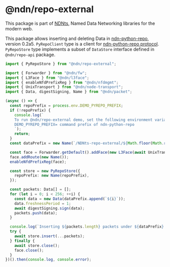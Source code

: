 # @ndn/repo-external

This package is part of [NDNts](https://yoursunny.com/p/NDNts/), Named Data Networking libraries for the modern web.

This package allows inserting and deleting Data in [ndn-python-repo](https://github.com/JonnyKong/ndn-python-repo), version 0.2a5.
`PyRepoClient` type is a client for [ndn-python-repo protocol](https://ndn-python-repo.readthedocs.io/en/latest/src/specification/specification.html).
`PyRepoStore` type implements a subset of `DataStore` interface defined in `@ndn/repo-api` package.

```ts
import { PyRepoStore } from "@ndn/repo-external";

import { Forwarder } from "@ndn/fw";
import { L3Face } from "@ndn/l3face";
import { enableNfdPrefixReg } from "@ndn/nfdmgmt";
import { UnixTransport } from "@ndn/node-transport";
import { Data, digestSigning, Name } from "@ndn/packet";

(async () => {
  const repoPrefix = process.env.DEMO_PYREPO_PREFIX;
  if (!repoPrefix) {
    console.log(`
    To run @ndn/repo-external demo, set the following environment variables:
    DEMO_PYREPO_PREFIX= command prefix of ndn-python-repo
    `);
    return;
  }
  const dataPrefix = new Name(`/NDNts-repo-external/${Math.floor(Math.random() * 99999999)}`);

  const face = Forwarder.getDefault().addFace(new L3Face(await UnixTransport.connect("/run/nfd.sock")));
  face.addRoute(new Name());
  enableNfdPrefixReg(face);

  const store = new PyRepoStore({
    repoPrefix: new Name(repoPrefix),
  });

  const packets: Data[] = [];
  for (let i = 0; i < 256; ++i) {
    const data = new Data(dataPrefix.append(`${i}`));
    data.freshnessPeriod = 1;
    await digestSigning.sign(data);
    packets.push(data);
  }

  console.log(`Inserting ${packets.length} packets under ${dataPrefix} to ${repoPrefix}`);
  try {
    await store.insert(...packets);
  } finally {
    await store.close();
    face.close();
  }
})().then(console.log, console.error);
```
